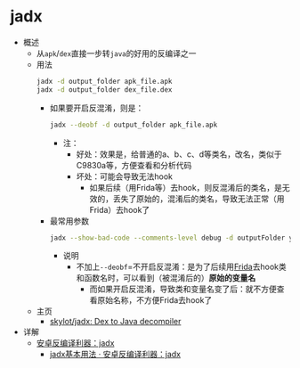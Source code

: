 # jadx

* 概述
  * 从`apk`/`dex`直接一步转`java`的好用的反编译之一
  * 用法
    ```bash
    jadx -d output_folder apk_file.apk
    jadx -d output_folder dex_file.dex
    ```
    * 如果要开启反混淆，则是：
      ```bash
      jadx --deobf -d output_folder apk_file.apk
      ```
      * 注：
        * 好处：效果是，给普通的a、b、c、d等类名，改名，类似于C9830a等，方便查看和分析代码
        * 坏处：可能会导致无法hook
          * 如果后续（用Frida等）去hook，则反混淆后的类名，是无效的，丢失了原始的，混淆后的类名，导致无法正常（用Frida）去hook了
    * 最常用参数
      ```bash
      jadx --show-bad-code --comments-level debug -d outputFolder yourAndroidApp.apk
      ```
      * 说明
        * 不加上`--deobf`=不开启反混淆：是为了后续用[Frida](https://crifan.github.io/reverse_debug_frida/website/)去hook类和函数名时，可以看到（被混淆后的）**原始的变量名**
          * 而如果开启反混淆，导致类和变量名变了后：就不方便查看原始名称，不方便Frida去hook了
  * 主页
    * [skylot/jadx: Dex to Java decompiler](https://github.com/skylot/jadx)
* 详解
  * [安卓反编译利器：jadx](https://book.crifan.org/books/android_re_decompile_jadx/website/)
    * [jadx基本用法 · 安卓反编译利器：jadx](https://book.crifan.org/books/android_re_decompile_jadx/website/jadx_basic_usage/)
